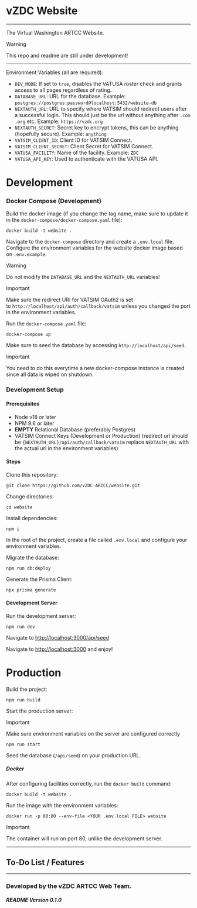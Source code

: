 # vZDC Website
---
The Virtual Washington ARTCC Website.

>[!WARNING]  
> This repo and readme are still under development!

---

Environment Variables (all are required):
- `DEV_MODE`: If set to `true`, disables the VATUSA roster check and grants access to all pages regardless of rating.
- `DATABASE_URL`: URL for the database. Example: `postgres://postgres:password@localhost:5432/website-db`
- `NEXTAUTH_URL`: URL to specify where VATSIM should redirect users after a successful login.  This should just be the url without anything after `.com` `.org` etc.  Example: `https://vzdc.org`
- `NEXTAUTH_SECRET`: Secret key to encrypt tokens, this can be anything (hopefully secure).  Example: `anything`
- `VATSIM_CLIENT_ID`: Client ID for VATSIM Connect.
- `VATSIM_CLIENT_SECRET`: Client Secret for VATSIM Connect.
- `VATUSA_FACILITY`: Name of the facility. Example: `ZDC`
- `VATUSA_API_KEY`: Used to authenticate with the VATUSA API.

# Development

### Docker Compose (Development)

[](https://github.com/vZDC-ARTCC/ids/edit/master/README.md#docker-compose-development)

Build the docker image (if you change the tag name, make sure to update it in the `docker-compose/docker-compose.yaml` file):

```shell
docker build -t website .
```

Navigate to the `docker-compose` directory and create a `.env.local` file. Configure the environment variables for the website docker image based on `.env.example`.

Warning

Do not modify the `DATABASE_URL` and the `NEXTAUTH_URL` variables!

Important

Make sure the redirect URI for VATSIM OAuth2 is set to `http://localhost/api/auth/callback/vatsim` unless you changed the port in the environment variables.

Run the `docker-compose.yaml` file:

```shell
docker-compose up
```

Make sure to seed the database by accessing `http://localhost/api/seed`.

Important

You need to do this everytime a new docker-compose instance is created since all data is wiped on shutdown.

### Development Setup

[](https://github.com/vZDC-ARTCC/ids/edit/master/README.md#development-setup)

#### Prerequisites

[](https://github.com/vZDC-ARTCC/ids/edit/master/README.md#prerequisites)

- Node v18 or later
- NPM 9.6 or later
- **EMPTY** Relational Database (preferably Postgres)
- VATSIM Connect Keys (Development or Production) (redirect url should be `{NEXTAUTH_URL}/api/auth/callback/vatsim` replace `NEXTAUTH_URL` with the actual url in the environment variables)

#### Steps

[](https://github.com/vZDC-ARTCC/ids/edit/master/README.md#steps)

Clone this repository:

```shell
git clone https://github.com/vZDC-ARTCC/website.git
```

Change directories:

```shell
cd website
```

Install dependencies:

```shell
npm i
```

In the root of the project, create a file called `.env.local` and configure your environment variables.

Migrate the database:

```shell
npm run db:deploy
```

Generate the Prisma Client:

```shell
npx prisma generate
```

#### Development Server

[](https://github.com/vZDC-ARTCC/ids/edit/master/README.md#development-server)

Run the development server:

```shell
npm run dev
```

Navigate to [http://localhost:3000/api/seed](http://localhost:3000/api/seed)

Navigate to [http://localhost:3000](http://localhost:3000/) and enjoy!


# Production

[](https://github.com/vZDC-ARTCC/ids/edit/master/README.md#production)

Build the project:

```shell
npm run build
```

Start the production server:

Important

Make sure environment variables on the server are configured correctly

```shell
npm run start
```

Seed the database (`/api/seed`) on your production URL.

##### Docker

[](https://github.com/vZDC-ARTCC/ids/edit/master/README.md#docker)

After configuring facilities correctly, run the `docker build` command:

```shell
docker build -t website .
```

Run the image with the environment variables:

```shell
docker run -p 80:80 --env-file <YOUR .env.local FILE> website
```

Important

The container will run on port 80, unlike the development server.

---
## To-Do List / Features



---
### Developed by the vZDC ARTCC Web Team.
##### README Version 0.1.0
